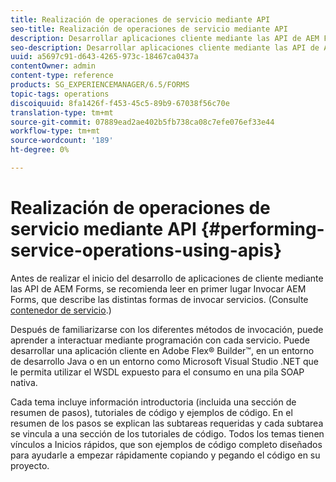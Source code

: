 ```yaml
---
title: Realización de operaciones de servicio mediante API
seo-title: Realización de operaciones de servicio mediante API
description: Desarrollar aplicaciones cliente mediante las API de AEM Forms.
seo-description: Desarrollar aplicaciones cliente mediante las API de AEM Forms.
uuid: a5697c91-d643-4265-973c-18467ca0437a
contentOwner: admin
content-type: reference
products: SG_EXPERIENCEMANAGER/6.5/FORMS
topic-tags: operations
discoiquuid: 8fa1426f-f453-45c5-89b9-67038f56c70e
translation-type: tm+mt
source-git-commit: 07889ead2ae402b5fb738ca08c7efe076ef33e44
workflow-type: tm+mt
source-wordcount: '189'
ht-degree: 0%

---
```



# Realización de operaciones de servicio mediante API {#performing-service-operations-using-apis}

Antes de realizar el inicio del desarrollo de aplicaciones de cliente mediante las API de AEM Forms, se recomienda leer en primer lugar Invocar AEM Forms, que describe las distintas formas de invocar servicios. (Consulte [contenedor de servicio](/help/forms/developing/service-container.md#service-container).)

Después de familiarizarse con los diferentes métodos de invocación, puede aprender a interactuar mediante programación con cada servicio. Puede desarrollar una aplicación cliente en Adobe Flex® Builder™, en un entorno de desarrollo Java o en un entorno como Microsoft Visual Studio .NET que le permita utilizar el WSDL expuesto para el consumo en una pila SOAP nativa.

Cada tema incluye información introductoria (incluida una sección de resumen de pasos), tutoriales de código y ejemplos de código. En el resumen de los pasos se explican las subtareas requeridas y cada subtarea se vincula a una sección de los tutoriales de código. Todos los temas tienen vínculos a Inicios rápidos, que son ejemplos de código completo diseñados para ayudarle a empezar rápidamente copiando y pegando el código en su proyecto.

